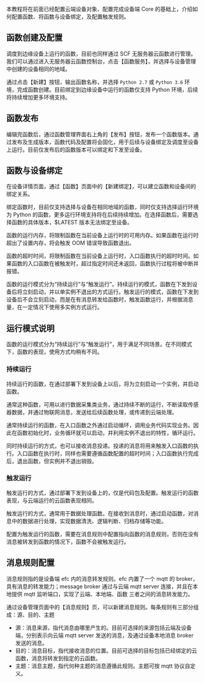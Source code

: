 本教程将在前面已经配置云端设备对象、配置完成设备端 Core 的基础上，介绍如何配置函数、将函数与设备绑定，及配置触发规则。


## 函数创建及配置

调度到边缘设备上运行的函数，目前也同样通过 SCF 无服务器云函数进行管理。我们可以通过进入无服务器云函数控制台，点击【函数服务】，并选择与设备管理中创建的设备相同的地域。

通过点击【新建】按钮，输出函数名称，并选择 `Python 2.7` 或 `Python 3.6` 环境，完成函数创建。目前绑定到边缘设备中运行的函数仅支持 Python 环境，后续将持续增加更多环境支持。


## 函数发布


编辑完函数后，通过函数管理界面右上角的【发布】按钮，发布一个函数版本。通过发布及生成版本，函数代码及配置将会固化，用于后续与设备绑定及调度至设备上运行。目前仅发布后的函数版本可以绑定和下发至设备。


## 函数与设备绑定

在设备详情页面，通过【函数】页面中的【新建绑定】，可以建立函数和设备间的绑定关系。

绑定函数时，目前仅支持选择与设备在相同地域的函数，同时仅支持选择运行环境为 Python 的函数，更多运行环境支持将在后续持续增加。在选择函数后，需要选择函数的具体版本，$LATEST 版本无法绑定至设备。

函数的运行内存，将限制函数在当前设备上运行时的可用内存。如果函数在运行时超出了设置内存，将会触发 OOM 错误导致函数退出。

函数的超时时间，将限制函数在当前设备上运行时，入口函数执行的超时时间。如果函数的入口函数在被触发时，超过指定时间还未返回，函数执行过程将被中断并报错。

函数的运行模式分为“持续运行”与“触发运行”。持续运行的模式，函数在下发到设备后将立刻启动，并以单实例不退出的方式运行。触发运行的模式，函数在下发到设备后不会立刻启动，而是在有消息转发给函数时，触发函数运行，并根据消息量，在一定情况下使用多实例方式运行。

## 运行模式说明

函数的运行模式分为“持续运行”与“触发运行”，用于满足不同场景。在不同模式下，函数的表现，使用方式均稍有不同。

### 持续运行

持续运行的函数，在通过部署下发到设备上以后，将为立刻启动一个实例，并启动函数。

通常这种函数，可用以进行数据采集类业务，通过持续不断的运行，不断读取传感器数据，并通过物联网消息，发送给后续函数处理，或传递到云端处理。

通常持续运行的函数，在入口函数之外通过启动循环，调用业务代码实现业务。因此在函数初始化时，业务循环就可以启动，并利用实例不退出的特性，循环运行。

同时持续运行的方式，也可以接收消息投递。投递的消息将用来触发入口函数的执行。入口函数在执行时，同样也需要遵循函数配置的超时时间；入口函数执行完成后，退出函数，但实例并不退出销毁。

### 触发运行

触发运行的方式，通过部署下发到设备上的，仅是代码包及配置。触发运行的函数表现，与云端运行的云函数表现相同。

触发运行的方式，通常用于数据处理函数。在接收到消息时，通过启动函数，对消息中的数据进行处理，实现数据清洗、逻辑判断、归档存储等功能。

配置为触发运行的函数，需要在消息规则中配置指向函数的消息规则，否则在没有消息被转发到函数的情况下，函数不会被触发运行。

## 消息规则配置

消息规则指的是设备端 efc 内的消息转发规则。efc 内置了一个 mqtt 的 broker，具有消息的转发能力；message broker 通过与云端 mqtt server 连接，并且在本地提供 mqtt 监听端口，实现了云端、本地端、函数 三者之间的消息转发能力。

通过设备管理页面中的【消息规则】页，可以新建消息规则。每条规则有三部分组成：源、目的、主题

* 源：消息来源，指代消息由哪里产生的。目前可选择的来源包括云端及设备端，分别表示向云端 mqtt server 发送的消息，及通过设备本地消息 broker 发送的消息。
* 目的：消息目标，指代接收消息的位置。目前可选择的目标包括已经绑定的云函数，消息将转发到指定的云函数。
* 主题：消息主题，指代何种主题的消息遵循此规则。主题可按 mqtt 协议自定义。
